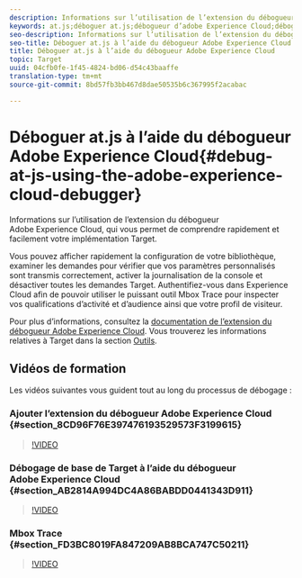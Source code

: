 ```yaml
---
description: Informations sur l’utilisation de l’extension du débogueur Adobe Experience Cloud, qui vous permet de comprendre rapidement et facilement votre implémentation Target.
keywords: at.js;déboguer at.js;débogueur d’adobe Experience Cloud;débogueur d’experience cloud;mbox trace;déboguer
seo-description: Informations sur l’utilisation de l’extension du débogueur Adobe Experience Cloud, qui vous permet de comprendre rapidement et facilement votre implémentation Target.
seo-title: Déboguer at.js à l’aide du débogueur Adobe Experience Cloud
title: Déboguer at.js à l’aide du débogueur Adobe Experience Cloud
topic: Target
uuid: 04cfb0fe-1f45-4824-bd06-d54c43baaffe
translation-type: tm+mt
source-git-commit: 8bd57fb3bb467d8dae50535b6c367995f2acabac

---
```



# Déboguer at.js à l’aide du débogueur Adobe Experience Cloud{#debug-at-js-using-the-adobe-experience-cloud-debugger}

Informations sur l’utilisation de l’extension du débogueur Adobe Experience Cloud, qui vous permet de comprendre rapidement et facilement votre implémentation Target.

Vous pouvez afficher rapidement la configuration de votre bibliothèque, examiner les demandes pour vérifier que vos paramètres personnalisés sont transmis correctement, activer la journalisation de la console et désactiver toutes les demandes Target. Authentifiez-vous dans Experience Cloud afin de pouvoir utiliser le puissant outil Mbox Trace pour inspecter vos qualifications d’activité et d’audience ainsi que votre profil de visiteur.

Pour plus d’informations, consultez la [documentation de l’extension du débogueur Adobe Experience Cloud](https://marketing.adobe.com/resources/help/en_US/experience-cloud-debugger/). Vous trouverez les informations relatives à Target dans la section [Outils](https://marketing.adobe.com/resources/help/en_US/experience-cloud-debugger/tools.html).

## Vidéos de formation

Les vidéos suivantes vous guident tout au long du processus de débogage :

### Ajouter l’extension du débogueur Adobe Experience Cloud {#section_8CD96F76E397476193529573F3199615}

>[!VIDEO](https://video.tv.adobe.com/v/23114/?captions=fre_fr)

### Débogage de base de Target à l’aide du débogueur Adobe Experience Cloud {#section_AB2814A994DC4A86BABDD0441343D911}

>[!VIDEO](https://video.tv.adobe.com/v/23115/?captions=fre_fr)

### Mbox Trace {#section_FD3BC8019FA847209AB8BCA747C50211}

>[!VIDEO](https://video.tv.adobe.com/v/23113/?captions=fre_fr)

